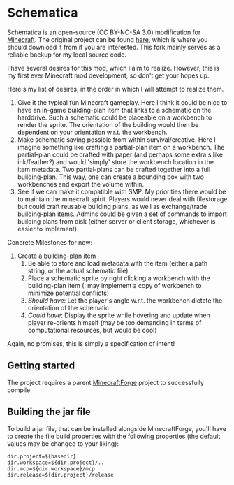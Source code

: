 # Schematica

Schematica is an open-source (CC BY-NC-SA 3.0) modification for [Minecraft](http://www.minecraft.net/). The original project can be found [here](https://github.com/Lunatrius/Schematica), which is where you should download it from if you are interested. This fork mainly serves as a reliable backup for my local source code. 

I have several desires for this mod, which I aim to realize. However, this is my first ever Minecraft mod development, so don't get your hopes up.

Here's my list of desires, in the order in which I will attempt to realize them.
1. Give it the typical fun Minecraft gameplay. Here I think it could be nice to have an in-game building-plan item that links to a schematic on the harddrive. Such a schematic could be placeable on a workbench to render the sprite. The orientation of the building would then be dependent on your orientation w.r.t. the workbench.
2. Make schematic saving possible from within survival/creative. Here I imagine something like crafting a partial-plan item on a workbench. The partial-plan could be crafted with paper (and perhaps some extra's like ink/feather?) and would 'simply' store the workbench location in the item metadata. Two partial-plans can be crafted together into a full building-plan. This way, one can create a bounding box with two workbenches and export the volume within.
3. See if we can make it compatible with SMP. My priorities there would be to maintain the minecraft spirit. Players would never deal with filestorage but could craft reusable building plans, as well as exchange/trade building-plan items. Admins could be given a set of commands to import building plans from disk (either server or client storage, whichever is easier to implement).

Concrete Milestones for now:
1. Create a building-plan item
    1. Be able to store and load metadata with the item (either a path string, or the actual schematic file)
    2. Place a schematic sprite by right clicking a workbench with the building-plan item (I may implement a copy of workbench to minimize potential conflicts)
    3. _Should have_: Let the player's angle w.r.t. the workbench dictate the orientation of the schematic
    4. _Could have_: Display the sprite while hovering and update when player re-orients himself (may be too demanding in terms of computational resources, but would be cool)   

Again, no promises, this is simply a specification of intent!

## Getting started

The project requires a parent [MinecraftForge](https://github.com/MinecraftForge/MinecraftForge) project to successfully compile.

## Building the jar file

To build a jar file, that can be installed alongside MinecraftForge, you'll have to create the file build.properties with the following properties (the default values may be changed to your liking):

```
dir.project=${basedir}
dir.workspace=${dir.project}/..
dir.mcp=${dir.workspace}/mcp
dir.release=${dir.project}/release
```
